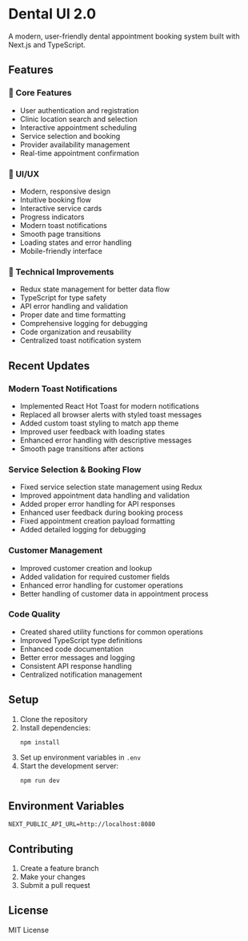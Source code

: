 # Dental UI 2.0

A modern, user-friendly dental appointment booking system built with Next.js and TypeScript.

## Features

### 🦷 Core Features
- User authentication and registration
- Clinic location search and selection
- Interactive appointment scheduling
- Service selection and booking
- Provider availability management
- Real-time appointment confirmation

### 🎨 UI/UX
- Modern, responsive design
- Intuitive booking flow
- Interactive service cards
- Progress indicators
- Modern toast notifications
- Smooth page transitions
- Loading states and error handling
- Mobile-friendly interface

### 🔧 Technical Improvements
- Redux state management for better data flow
- TypeScript for type safety
- API error handling and validation
- Proper date and time formatting
- Comprehensive logging for debugging
- Code organization and reusability
- Centralized toast notification system

## Recent Updates

### Modern Toast Notifications
- Implemented React Hot Toast for modern notifications
- Replaced all browser alerts with styled toast messages
- Added custom toast styling to match app theme
- Improved user feedback with loading states
- Enhanced error handling with descriptive messages
- Smooth page transitions after actions

### Service Selection & Booking Flow
- Fixed service selection state management using Redux
- Improved appointment data handling and validation
- Added proper error handling for API responses
- Enhanced user feedback during booking process
- Fixed appointment creation payload formatting
- Added detailed logging for debugging

### Customer Management
- Improved customer creation and lookup
- Added validation for required customer fields
- Enhanced error handling for customer operations
- Better handling of customer data in appointment process

### Code Quality
- Created shared utility functions for common operations
- Improved TypeScript type definitions
- Enhanced code documentation
- Better error messages and logging
- Consistent API response handling
- Centralized notification management

## Setup

1. Clone the repository
2. Install dependencies:
   ```bash
   npm install
   ```
3. Set up environment variables in `.env`
4. Start the development server:
   ```bash
   npm run dev
   ```

## Environment Variables
```
NEXT_PUBLIC_API_URL=http://localhost:8080
```

## Contributing
1. Create a feature branch
2. Make your changes
3. Submit a pull request

## License
MIT License
